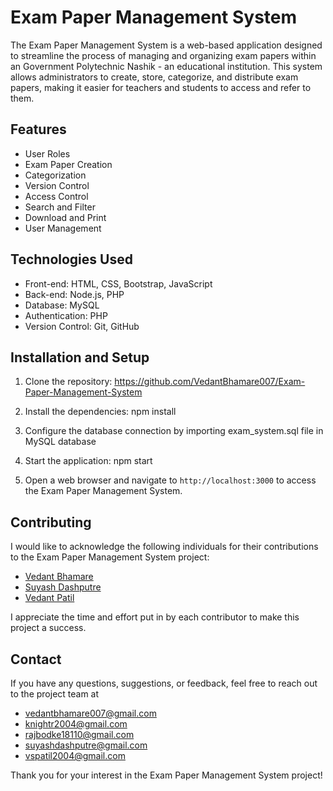 # Exam Paper Management System

The Exam Paper Management System is a web-based application designed to streamline the process of managing and organizing exam papers within an Government Polytechnic Nashik - an educational institution. This system allows administrators to create, store, categorize, and distribute exam papers, making it easier for teachers and students to access and refer to them.

## Features

- User Roles
- Exam Paper Creation
- Categorization
- Version Control
- Access Control
- Search and Filter
- Download and Print
- User Management

## Technologies Used

- Front-end: HTML, CSS, Bootstrap, JavaScript
- Back-end: Node.js, PHP
- Database: MySQL 
- Authentication: PHP
- Version Control: Git, GitHub

## Installation and Setup

1. Clone the repository:
https://github.com/VedantBhamare007/Exam-Paper-Management-System

2. Install the dependencies: 
npm install

3. Configure the database connection by importing exam_system.sql file in MySQL database 

4. Start the application:
npm start

5. Open a web browser and navigate to `http://localhost:3000` to access the Exam Paper Management System.

## Contributing

I would like to acknowledge the following individuals for their contributions to the Exam Paper Management System project:

- [Vedant Bhamare](https://github.com/VedantBhamare007/)
- [Suyash Dashputre](https://github.com/suyashcodes)
- [Vedant Patil](https://github.com/Vedant-Patil-007)

I appreciate the time and effort put in by each contributor to make this project a success.

## Contact

If you have any questions, suggestions, or feedback, feel free to reach out to the project team at
- vedantbhamare007@gmail.com
- knightr2004@gmail.com
- rajbodke18110@gmail.com
- suyashdashputre@gmail.com
- vspatil2004@gmail.com

Thank you for your interest in the Exam Paper Management System project!

